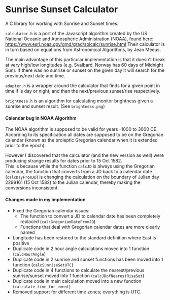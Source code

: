 # Sunrise Sunset Calculator

A C library for working with Sunrise and Sunset times. 

`calculator.h` is a port of the Javascript algorithm created by the US National Oceanic and Atmospheric Administration (NOAA), found here: https://www.esrl.noaa.gov/gmd/grad/solcalc/sunrise.html Their calculator is in turn based on equations from Astronomical Algorithms, by Jean Meeus. 

The main advantage of this particular implementation is that it doesn't break at very high/low longitudes (e.g. Svalbard, Norway has 60 days of Midnight Sun). If there was no sunrise or sunset on the given day it will search for the previous/next date and time.

`adapter.h` is a wrapper around the calculator that finds for a given point in time if is day or night, and then the next/previous sunset/rise respectively.

`brightness.h` is an algorithm for calculating monitor brightness given a sunrise and sunset result. (See `brightness.png`)

#### Calendar bug in NOAA Algorithm

The NOAA algorithm is supposed to be valid for years -1000 to 3000 CE. 
According to its specification all dates are supposed to be on the Gregorian calendar (known as the proleptic Gregorian calendar when it is extended prior to the epoch). 

However I discovered that the calculator (and the new version as well) were producing strange results for dates prior to 15 Oct 1582.  
This is because while the function `calcJD` is always using the Gregorian calendar, the function that converts from a JD back to a calendar date  (`calcDayFromJD`) is changing the calculation on the boundary of Julian day 2299161 (15 Oct 1582) to the Julian calendar, thereby making the conversions inconsistent.

#### Changes made in my implementation

- Fixed the Gregorian calendar issues:
  - The function to convert a JD to calendar date has been completely replaced (`calcGregorianDateFromJD`)
  - Functions that deal with Gregorian calendar dates are more clearly named
- Longitude has been restored to the standard definition where East is positive
- Duplicate code in 2 hour angle calculations moved into 1 function (`calcHourAngle`)
- Duplicate code in 2 sunrise and sunset functions has been moved into 1 function (`calcSunriseSetUTC`)
- Duplicate code in 4 functions to calculate the nearest/previous sunrise/sunset moved into 1 function (`calcJDofNearestRiseSet`)
- Duplicate code in main calculation moved into a new function (`calculate_time_for_event`)
- Removed support for different time zones; everything is UTC.
